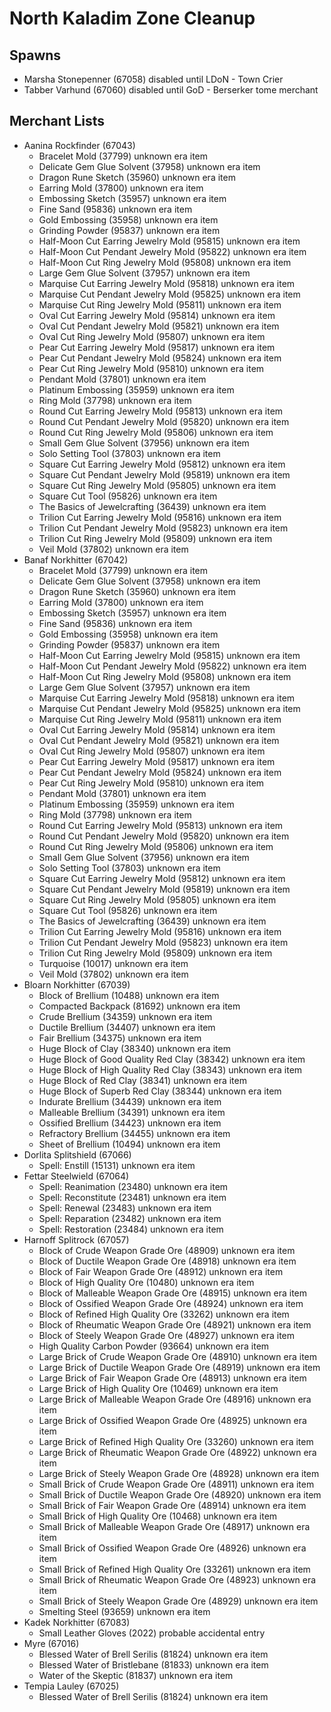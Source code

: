 # North Kaladim Zone Cleanup

## Spawns

* Marsha Stonepenner (67058) disabled until LDoN - Town Crier
* Tabber Varhund (67060) disabled until GoD - Berserker tome merchant

## Merchant Lists

* Aanina Rockfinder (67043)
  * Bracelet Mold (37799) unknown era item
  * Delicate Gem Glue Solvent (37958) unknown era item
  * Dragon Rune Sketch (35960) unknown era item
  * Earring Mold (37800) unknown era item
  * Embossing Sketch (35957) unknown era item
  * Fine Sand (95836) unknown era item
  * Gold Embossing (35958) unknown era item
  * Grinding Powder (95837) unknown era item
  * Half-Moon Cut Earring Jewelry Mold (95815) unknown era item
  * Half-Moon Cut Pendant Jewelry Mold (95822) unknown era item
  * Half-Moon Cut Ring Jewelry Mold (95808) unknown era item
  * Large Gem Glue Solvent (37957) unknown era item
  * Marquise Cut Earring Jewelry Mold (95818) unknown era item
  * Marquise Cut Pendant Jewelry Mold (95825) unknown era item
  * Marquise Cut Ring Jewelry Mold (95811) unknown era item
  * Oval Cut Earring Jewelry Mold (95814) unknown era item
  * Oval Cut Pendant Jewelry Mold (95821) unknown era item
  * Oval Cut Ring Jewelry Mold (95807) unknown era item
  * Pear Cut Earring Jewelry Mold (95817) unknown era item
  * Pear Cut Pendant Jewelry Mold (95824) unknown era item
  * Pear Cut Ring Jewelry Mold (95810) unknown era item
  * Pendant Mold (37801) unknown era item
  * Platinum Embossing (35959) unknown era item
  * Ring Mold (37798) unknown era item
  * Round Cut Earring Jewelry Mold (95813) unknown era item
  * Round Cut Pendant Jewelry Mold (95820) unknown era item
  * Round Cut Ring Jewelry Mold (95806) unknown era item
  * Small Gem Glue Solvent (37956) unknown era item
  * Solo Setting Tool (37803) unknown era item
  * Square Cut Earring Jewelry Mold (95812) unknown era item
  * Square Cut Pendant Jewelry Mold (95819) unknown era item
  * Square Cut Ring Jewelry Mold (95805) unknown era item
  * Square Cut Tool (95826) unknown era item
  * The Basics of Jewelcrafting (36439) unknown era item
  * Trilion Cut Earring Jewelry Mold (95816) unknown era item
  * Trilion Cut Pendant Jewelry Mold (95823) unknown era item
  * Trilion Cut Ring Jewelry Mold (95809) unknown era item
  * Veil Mold (37802) unknown era item
* Banaf Norkhitter (67042)
  * Bracelet Mold (37799) unknown era item
  * Delicate Gem Glue Solvent (37958) unknown era item
  * Dragon Rune Sketch (35960) unknown era item
  * Earring Mold (37800) unknown era item
  * Embossing Sketch (35957) unknown era item
  * Fine Sand (95836) unknown era item
  * Gold Embossing (35958) unknown era item
  * Grinding Powder (95837) unknown era item
  * Half-Moon Cut Earring Jewelry Mold (95815) unknown era item
  * Half-Moon Cut Pendant Jewelry Mold (95822) unknown era item
  * Half-Moon Cut Ring Jewelry Mold (95808) unknown era item
  * Large Gem Glue Solvent (37957) unknown era item
  * Marquise Cut Earring Jewelry Mold (95818) unknown era item
  * Marquise Cut Pendant Jewelry Mold (95825) unknown era item
  * Marquise Cut Ring Jewelry Mold (95811) unknown era item
  * Oval Cut Earring Jewelry Mold (95814) unknown era item
  * Oval Cut Pendant Jewelry Mold (95821) unknown era item
  * Oval Cut Ring Jewelry Mold (95807) unknown era item
  * Pear Cut Earring Jewelry Mold (95817) unknown era item
  * Pear Cut Pendant Jewelry Mold (95824) unknown era item
  * Pear Cut Ring Jewelry Mold (95810) unknown era item
  * Pendant Mold (37801) unknown era item
  * Platinum Embossing (35959) unknown era item
  * Ring Mold (37798) unknown era item
  * Round Cut Earring Jewelry Mold (95813) unknown era item
  * Round Cut Pendant Jewelry Mold (95820) unknown era item
  * Round Cut Ring Jewelry Mold (95806) unknown era item
  * Small Gem Glue Solvent (37956) unknown era item
  * Solo Setting Tool (37803) unknown era item
  * Square Cut Earring Jewelry Mold (95812) unknown era item
  * Square Cut Pendant Jewelry Mold (95819) unknown era item
  * Square Cut Ring Jewelry Mold (95805) unknown era item
  * Square Cut Tool (95826) unknown era item
  * The Basics of Jewelcrafting (36439) unknown era item
  * Trilion Cut Earring Jewelry Mold (95816) unknown era item
  * Trilion Cut Pendant Jewelry Mold (95823) unknown era item
  * Trilion Cut Ring Jewelry Mold (95809) unknown era item
  * Turquoise (10017) unknown era item
  * Veil Mold (37802) unknown era item
* Bloarn Norkhitter (67039)
  * Block of Brellium (10488) unknown era item
  * Compacted Backpack (81692) unknown era item
  * Crude Brellium (34359) unknown era item
  * Ductile Brellium (34407) unknown era item
  * Fair Brellium (34375) unknown era item
  * Huge Block of Clay (38340) unknown era item
  * Huge Block of Good Quality Red Clay (38342) unknown era item
  * Huge Block of High Quality Red Clay (38343) unknown era item
  * Huge Block of Red Clay (38341) unknown era item
  * Huge Block of Superb Red Clay (38344) unknown era item
  * Indurate Brellium (34439) unknown era item
  * Malleable Brellium (34391) unknown era item
  * Ossified Brellium (34423) unknown era item
  * Refractory Brellium (34455) unknown era item
  * Sheet of Brellium (10494) unknown era item
* Dorlita Splitshield (67066)
  * Spell: Enstill (15131) unknown era item
* Fettar Steelwield (67064)
  * Spell: Reanimation (23480) unknown era item
  * Spell: Reconstitute (23481) unknown era item
  * Spell: Renewal (23483) unknown era item
  * Spell: Reparation (23482) unknown era item
  * Spell: Restoration (23484) unknown era item
* Harnoff Splitrock (67057)
  * Block of Crude Weapon Grade Ore (48909) unknown era item
  * Block of Ductile Weapon Grade Ore (48918) unknown era item
  * Block of Fair Weapon Grade Ore (48912) unknown era item
  * Block of High Quality Ore (10480) unknown era item
  * Block of Malleable Weapon Grade Ore (48915) unknown era item
  * Block of Ossified Weapon Grade Ore (48924) unknown era item
  * Block of Refined High Quality Ore (33262) unknown era item
  * Block of Rheumatic Weapon Grade Ore (48921) unknown era item
  * Block of Steely Weapon Grade Ore (48927) unknown era item
  * High Quality Carbon Powder (93664) unknown era item
  * Large Brick of Crude Weapon Grade Ore (48910) unknown era item
  * Large Brick of Ductile Weapon Grade Ore (48919) unknown era item
  * Large Brick of Fair Weapon Grade Ore (48913) unknown era item
  * Large Brick of High Quality Ore (10469) unknown era item
  * Large Brick of Malleable Weapon Grade Ore (48916) unknown era item
  * Large Brick of Ossified Weapon Grade Ore (48925) unknown era item
  * Large Brick of Refined High Quality Ore (33260) unknown era item
  * Large Brick of Rheumatic Weapon Grade Ore (48922) unknown era item
  * Large Brick of Steely Weapon Grade Ore (48928) unknown era item
  * Small Brick of Crude Weapon Grade Ore (48911) unknown era item
  * Small Brick of Ductile Weapon Grade Ore (48920) unknown era item
  * Small Brick of Fair Weapon Grade Ore (48914) unknown era item
  * Small Brick of High Quality Ore (10468) unknown era item
  * Small Brick of Malleable Weapon Grade Ore (48917) unknown era item
  * Small Brick of Ossified Weapon Grade Ore (48926) unknown era item
  * Small Brick of Refined High Quality Ore (33261) unknown era item
  * Small Brick of Rheumatic Weapon Grade Ore (48923) unknown era item
  * Small Brick of Steely Weapon Grade Ore (48929) unknown era item
  * Smelting Steel (93659) unknown era item
* Kadek Norkhitter (67083)
  * Small Leather Gloves (2022) probable accidental entry
* Myre (67016)
  * Blessed Water of Brell Serilis (81824) unknown era item
  * Blessed Water of Bristlebane (81833) unknown era item
  * Water of the Skeptic (81837) unknown era item
* Tempia Lauley (67025)
  * Blessed Water of Brell Serilis (81824) unknown era item
  